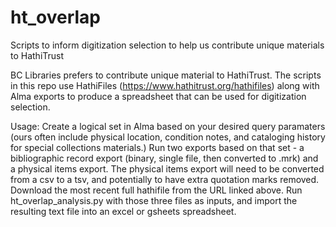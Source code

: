 # ht_overlap
Scripts to inform digitization selection to help us contribute unique materials to HathiTrust

BC Libraries prefers to contribute unique material to HathiTrust. The scripts in this repo use HathiFiles (https://www.hathitrust.org/hathifiles) along with Alma exports to produce a spreadsheet that can be used for digitization selection.

Usage:
Create a logical set in Alma based on your desired query paramaters (ours often include physical location, condition notes, and cataloging history for special collections materials.)
Run two exports based on that set - a bibliographic record export (binary, single file, then converted to .mrk) and a physical items export. The physical items export will need to be converted from a csv to a tsv, and potentially to have extra quotation marks removed.
Download the most recent full hathifile from the URL linked above.
Run ht_overlap_analysis.py with those three files as inputs, and import the resulting text file into an excel or gsheets spreadsheet.
